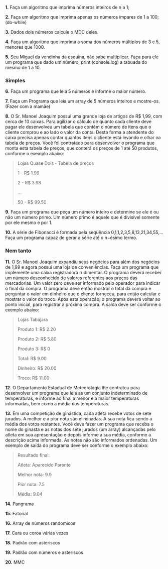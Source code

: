 **1.** Faça um algoritmo que imprima números inteiros de n a 1;

**2.** Faça um algoritmo que imprima apenas os números ímpares de 1 a 100; (do-while)

**3.** Dados dois números calcule o MDC deles.

**4.** Faça um algoritmo que imprima a soma dos números múltiplos de 3 e 5, menores que 1000.

**5.** Seu Miguel da vendinha da esquina, não sabe multiplicar. Faça para ele um programa que dado um número, print (console.log) a tabuada do mesmo de 1 a 10.

### Simples

**6.** Faça um programa que leia 5 números e informe o maior número.

**7.** Faça um Programa que leia um array de 5 números inteiros e mostre-os. (Fazer com a mamãe)

**8.** O Sr. Manoel Joaquim possui uma grande loja de artigos de R$ 1,99, com cerca de 10 caixas. Para agilizar o cálculo de quanto cada cliente deve pagar ele desenvolveu um tabela que contém o número de itens que o cliente comprou e ao lado o valor da conta. Desta forma a atendente do caixa precisa apenas contar quantos itens o cliente está levando e olhar na tabela de preços. Você foi contratado para desenvolver o programa que monta esta tabela de preços, que conterá os preços de 1 até 50 produtos, conforme o exemplo abaixo:

> Lojas Quase Dois - Tabela de preços
>
>
>1 - R$ 1.99
>
>2 - R$ 3.98
>
>...
>
>50 - R$ 99.50

**9.** Faça um programa que peça um número inteiro e determine se ele é ou não um número primo. Um número primo é aquele que é divisível somente por ele mesmo e por 1.

**10.** A série de Fibonacci é formada pela seqüência 0,1,1,2,3,5,8,13,21,34,55,... Faça um programa capaz de gerar a série até o n−ésimo termo.

### Nem tanto

**11.** O Sr. Manoel Joaquim expandiu seus negócios para além dos negócios de 1,99 e agora possui uma loja de conveniências. Faça um programa que implemente uma caixa registradora rudimentar. O programa deverá receber um número desconhecido de valores referentes aos preços das mercadorias. Um valor zero deve ser informado pelo operador para indicar o final da compra. O programa deve então mostrar o total da compra e perguntar o valor em dinheiro que o cliente forneceu, para então calcular e mostrar o valor do troco. Após esta operação, o programa deverá voltar ao ponto inicial, para registrar a próxima compra. A saída deve ser conforme o exemplo abaixo:

>Lojas Tabajara 
>
>Produto 1: R$ 2.20
>
>Produto 2: R$ 5.80
>
>Produto 3: R$ 0
>
>Total: R$ 9.00
>
>Dinheiro: R$ 20.00
>
>Troco: R$ 11.00

**12.** O Departamento Estadual de Meteorologia lhe contratou para desenvolver um programa que leia as um conjunto indeterminado de temperaturas, e informe ao final a menor e a maior temperaturas informadas, bem como a média das temperaturas.

**13.** Em uma competição de ginástica, cada atleta recebe votos de sete jurados. A melhor e a pior nota são eliminadas. A sua nota fica sendo a média dos votos restantes. Você deve fazer um programa que receba o nome do ginasta e as notas dos sete jurados (um array) alcançadas pelo atleta em sua apresentação e depois informe a sua média, conforme a descrição acima informada. As notas não são informados ordenadas. Um exemplo de saída do programa deve ser conforme o exemplo abaixo:

>Resultado final:
>
>Atleta: Aparecido Parente
>
>Melhor nota: 9.9
>
>Pior nota: 7.5
>
>Média: 9.04

**14.** Pangrama

**15.** Fatorial

**16.** Array de números randomicos

**17.** Cara ou coroa várias vezes

**18.** Padrão com asteriscos

**19.** Padrão com números e asteriscos

**20.** MMC
